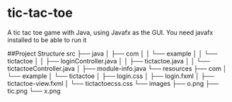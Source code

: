 # tic-tac-toe

A tic tac toe game with Java, using Javafx as the GUI. You need javafx installed to be able to run it

##Project Structure
src
├── java
│   ├── com
│   │   └── example
│   │       └── tictactoe
│   │           ├── loginController.java
│   │           ├── tictactoe.java
│   │           └── tictactoeController.java
│   ├── module-info.java
└── resources
    ├── com
    │   └── example
    │       └── tictactoe
    │           ├── login.css
    │           ├── login.fxml
    │           ├── tictactoe-view.fxml
    │           └── tictactoecss.css
    └── images
        ├── o.png
        ├── tic.png
        └── x.png
